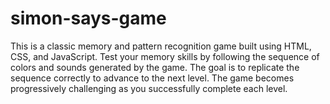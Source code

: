# simon-says-game
This is a classic memory and pattern recognition game built using HTML, CSS, and JavaScript. Test your memory skills by following the sequence of colors and sounds generated by the game. The goal is to replicate the sequence correctly to advance to the next level. The game becomes progressively challenging as you successfully complete each level.
